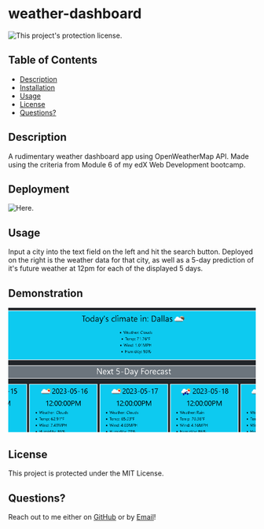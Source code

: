 # weather-dashboard

![This project's protection license.](https://img.shields.io/badge/license-MIT-blue)

## Table of Contents

- [Description](#Description)
- [Installation](#Deployment)
- [Usage](#Usage)
- [License](#License)
- [Questions?](#Questions?)

## Description

A rudimentary weather dashboard app using OpenWeatherMap API. Made using the criteria from Module 6 of my edX Web Development bootcamp.

## Deployment

![Here.](https://noahjralph.github.io/weather-dashboard/)

## Usage

Input a city into the text field on the left and hit the search button.
Deployed on the right is the weather data for that city, as well as a 5-day prediction of it's future weather at 12pm for each of the displayed 5 days.

## Demonstration

![A gif demonstrating the unmatched power of Noah's Weather Dashboard.](./assets/img/demo.png)

## License

This project is protected under the MIT License.

## Questions?

Reach out to me either on [GitHub](https://github.com/NoahJRalph) or by [Email](mailto:NoahJRalph@gmail.com)!
